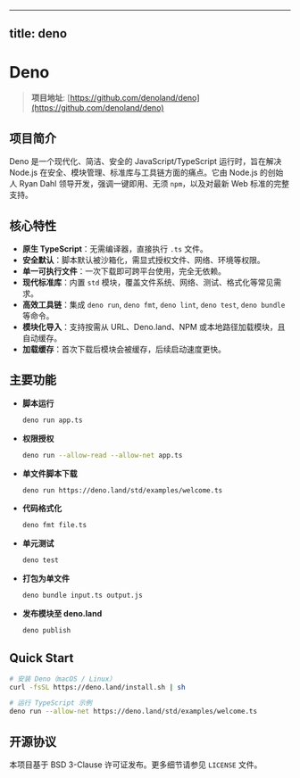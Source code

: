 
---
title: deno
---

# Deno

> **项目地址**: [https://github.com/denoland/deno](https://github.com/denoland/deno)

## 项目简介
Deno 是一个现代化、简洁、安全的 JavaScript/TypeScript 运行时，旨在解决 Node.js 在安全、模块管理、标准库与工具链方面的痛点。它由 Node.js 的创始人 Ryan Dahl 领导开发，强调一键即用、无须 `npm`，以及对最新 Web 标准的完整支持。

## 核心特性
- **原生 TypeScript**：无需编译器，直接执行 `.ts` 文件。
- **安全默认**：脚本默认被沙箱化，需显式授权文件、网络、环境等权限。
- **单一可执行文件**：一次下载即可跨平台使用，完全无依赖。
- **现代标准库**：内置 `std` 模块，覆盖文件系统、网络、测试、格式化等常见需求。
- **高效工具链**：集成 `deno run`, `deno fmt`, `deno lint`, `deno test`, `deno bundle` 等命令。
- **模块化导入**：支持按需从 URL、Deno.land、NPM 或本地路径加载模块，且自动缓存。
- **加载缓存**：首次下载后模块会被缓存，后续启动速度更快。

## 主要功能
- **脚本运行**  
  ```bash
  deno run app.ts
  ```
- **权限授权**  
  ```bash
  deno run --allow-read --allow-net app.ts
  ```
- **单文件脚本下载**  
  ```bash
  deno run https://deno.land/std/examples/welcome.ts
  ```
- **代码格式化**  
  ```bash
  deno fmt file.ts
  ```
- **单元测试**  
  ```bash
  deno test
  ```
- **打包为单文件**  
  ```bash
  deno bundle input.ts output.js
  ```
- **发布模块至 deno.land**  
  ```bash
  deno publish
  ```

## Quick Start
```bash
# 安装 Deno（macOS / Linux）
curl -fsSL https://deno.land/install.sh | sh

# 运行 TypeScript 示例
deno run --allow-net https://deno.land/std/examples/welcome.ts
```

## 开源协议
本项目基于 BSD 3-Clause 许可证发布。更多细节请参见 `LICENSE` 文件。